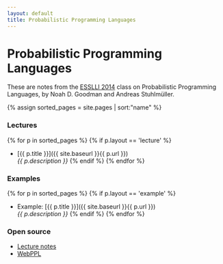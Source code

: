 ```yaml
---
layout: default
title: Probabilistic Programming Languages
---
```


<div class="page-header">
  <h1>Probabilistic Programming Languages</h1>
</div>

These are notes from the [ESSLLI 2014](http://www.esslli2014.info) class on Probabilistic Programming Languages, by Noah D. Goodman and Andreas Stuhlmüller. 

{% assign sorted_pages = site.pages | sort:"name" %}

### Lectures

{% for p in sorted_pages %}
    {% if p.layout == 'lecture' %}
- [{{ p.title }}]({{ site.baseurl }}{{ p.url }})<br>
    <em>{{ p.description }}</em>
    {% endif %}
{% endfor %}


### Examples

{% for p in sorted_pages %}
    {% if p.layout == 'example' %}
- Example: [{{ p.title }}]({{ site.baseurl }}{{ p.url }})<br>
    <em>{{ p.description }}</em>
    {% endif %}
{% endfor %}

### Open source

- [Lecture notes](https://github.com/probmods/esslli2014)
- [WebPPL](https://github.com/probmods/webppl)
